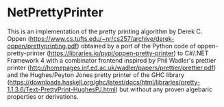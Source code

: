 # NetPrettyPrinter

This is an implementation of the pretty printing algorithm by Derek C. Oppen (https://www.cs.tufts.edu/~nr/cs257/archive/derek-oppen/prettyprinting.pdf) obtained by a port of the Python code of oppen-pretty-printer (https://libraries.io/pypi/oppen-pretty-printer) to C#/.NET Framework 4 with a combinator frontend inspired by Phil Wadler's prettier printer (http://homepages.inf.ed.ac.uk/wadler/papers/prettier/prettier.pdf) and the Hughes/Peyton Jones pretty printer of the GHC library (https://downloads.haskell.org/ghc/latest/docs/html/libraries/pretty-1.1.3.6/Text-PrettyPrint-HughesPJ.html) but without any proven algebaric properties or derivations.
